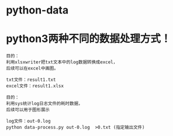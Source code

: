 # python-data

# python3两种不同的数据处理方式！

```
目的：
利用xlsxwriter把txt文本中的log数据转换成excel，
后续可以在excel中画图。

txt文件：result1.txt
excel文件：result1.xlsx
```

```
目的：
利用sys统计log日志文件的耗时数据，
后续可以用于图形展示

log文件：out-0.log
python data-process.py out-0.log  >0.txt (指定输出文件)
```

